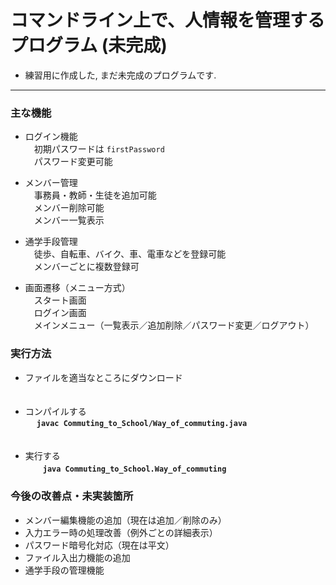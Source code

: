 # コマンドライン上で、人情報を管理するプログラム (未完成)  
- 練習用に作成した, まだ未完成のプログラムです.  
---
### 主な機能  
- ログイン機能  
&emsp;初期パスワードは ```firstPassword```  
&emsp;パスワード変更可能  

- メンバー管理  
&emsp;事務員・教師・生徒を追加可能  
&emsp;メンバー削除可能  
&emsp;メンバー一覧表示  

- 通学手段管理  
&emsp;徒歩、自転車、バイク、車、電車などを登録可能  
&emsp;メンバーごとに複数登録可  

- 画面遷移（メニュー方式）  
&emsp;スタート画面  
&emsp;ログイン画面  
&emsp;メインメニュー（一覧表示／追加削除／パスワード変更／ログアウト）  

### 実行方法  
- ファイルを適当なところにダウンロード  
<br><br>
- コンパイルする  
&emsp; **```javac Commuting_to_School/Way_of_commuting.java```**  
<br><br>
- 実行する  
&emsp;　**```java Commuting_to_School.Way_of_commuting```**

### 今後の改善点・未実装箇所
- メンバー編集機能の追加（現在は追加／削除のみ）  
- 入力エラー時の処理改善（例外ごとの詳細表示）  
- パスワード暗号化対応（現在は平文）  
- ファイル入出力機能の追加
- 通学手段の管理機能  